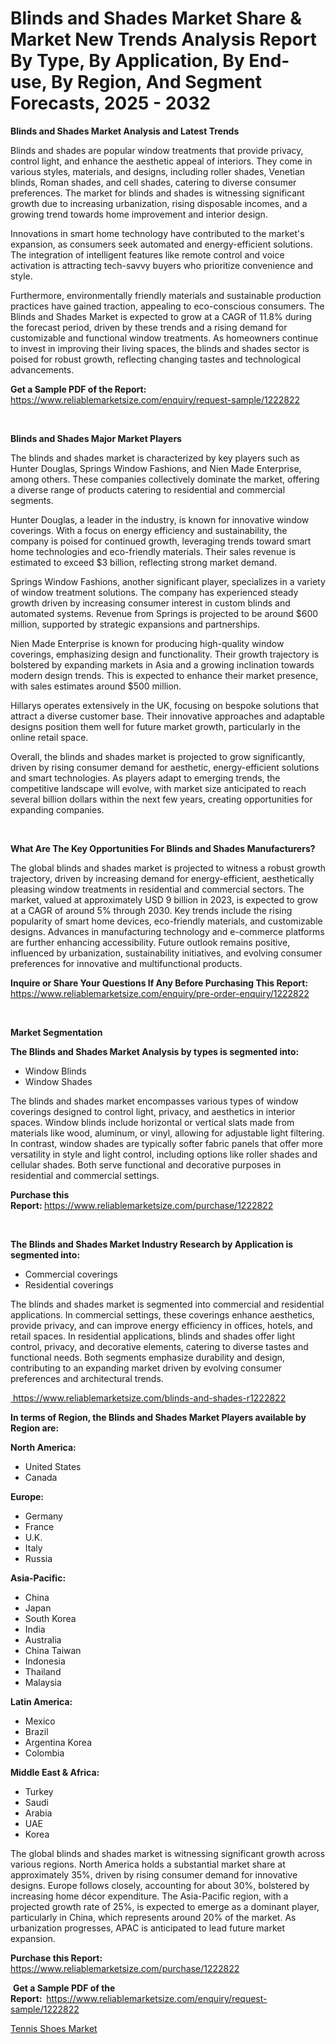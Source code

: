 <p><h1>Blinds and Shades Market Share & Market New Trends Analysis Report By Type, By Application, By End-use, By Region, And Segment Forecasts, 2025 - 2032</h1></p><p><strong>Blinds and Shades Market Analysis and Latest Trends</strong></p>
<p><p>Blinds and shades are popular window treatments that provide privacy, control light, and enhance the aesthetic appeal of interiors. They come in various styles, materials, and designs, including roller shades, Venetian blinds, Roman shades, and cell shades, catering to diverse consumer preferences. The market for blinds and shades is witnessing significant growth due to increasing urbanization, rising disposable incomes, and a growing trend towards home improvement and interior design.</p><p>Innovations in smart home technology have contributed to the market's expansion, as consumers seek automated and energy-efficient solutions. The integration of intelligent features like remote control and voice activation is attracting tech-savvy buyers who prioritize convenience and style. </p><p>Furthermore, environmentally friendly materials and sustainable production practices have gained traction, appealing to eco-conscious consumers. The Blinds and Shades Market is expected to grow at a CAGR of 11.8% during the forecast period, driven by these trends and a rising demand for customizable and functional window treatments. As homeowners continue to invest in improving their living spaces, the blinds and shades sector is poised for robust growth, reflecting changing tastes and technological advancements.</p></p>
<p><strong>Get a Sample PDF of the Report:&nbsp;</strong> <a href="https://www.reliablemarketsize.com/enquiry/request-sample/1222822?utm_campaign=2314&utm_medium=2&utm_source=Github&utm_content=ia&utm_term=05042025&utm_id=blinds-and-shades">https://www.reliablemarketsize.com/enquiry/request-sample/1222822</a></p>
<p>&nbsp;</p>
<p><strong>Blinds and Shades Major Market Players</strong></p>
<p><p>The blinds and shades market is characterized by key players such as Hunter Douglas, Springs Window Fashions, and Nien Made Enterprise, among others. These companies collectively dominate the market, offering a diverse range of products catering to residential and commercial segments.</p><p>Hunter Douglas, a leader in the industry, is known for innovative window coverings. With a focus on energy efficiency and sustainability, the company is poised for continued growth, leveraging trends toward smart home technologies and eco-friendly materials. Their sales revenue is estimated to exceed $3 billion, reflecting strong market demand.</p><p>Springs Window Fashions, another significant player, specializes in a variety of window treatment solutions. The company has experienced steady growth driven by increasing consumer interest in custom blinds and automated systems. Revenue from Springs is projected to be around $600 million, supported by strategic expansions and partnerships.</p><p>Nien Made Enterprise is known for producing high-quality window coverings, emphasizing design and functionality. Their growth trajectory is bolstered by expanding markets in Asia and a growing inclination towards modern design trends. This is expected to enhance their market presence, with sales estimates around $500 million.</p><p>Hillarys operates extensively in the UK, focusing on bespoke solutions that attract a diverse customer base. Their innovative approaches and adaptable designs position them well for future market growth, particularly in the online retail space.</p><p>Overall, the blinds and shades market is projected to grow significantly, driven by rising consumer demand for aesthetic, energy-efficient solutions and smart technologies. As players adapt to emerging trends, the competitive landscape will evolve, with market size anticipated to reach several billion dollars within the next few years, creating opportunities for expanding companies.</p></p>
<p>&nbsp;</p>
<p><strong>What Are The Key Opportunities For Blinds and Shades Manufacturers?</strong></p>
<p><p>The global blinds and shades market is projected to witness a robust growth trajectory, driven by increasing demand for energy-efficient, aesthetically pleasing window treatments in residential and commercial sectors. The market, valued at approximately USD 9 billion in 2023, is expected to grow at a CAGR of around 5% through 2030. Key trends include the rising popularity of smart home devices, eco-friendly materials, and customizable designs. Advances in manufacturing technology and e-commerce platforms are further enhancing accessibility. Future outlook remains positive, influenced by urbanization, sustainability initiatives, and evolving consumer preferences for innovative and multifunctional products.</p></p>
<p><strong>Inquire or Share Your Questions If Any Before Purchasing This Report:</strong> <a href="https://www.reliablemarketsize.com/enquiry/pre-order-enquiry/1222822?utm_campaign=2314&utm_medium=2&utm_source=Github&utm_content=ia&utm_term=05042025&utm_id=blinds-and-shades">https://www.reliablemarketsize.com/enquiry/pre-order-enquiry/1222822</a></p>
<p>&nbsp;</p>
<p><strong>Market Segmentation</strong></p>
<p><strong>The Blinds and Shades Market Analysis by types is segmented into:</strong></p>
<p><ul><li>Window Blinds</li><li>Window Shades</li></ul></p>
<p><p>The blinds and shades market encompasses various types of window coverings designed to control light, privacy, and aesthetics in interior spaces. Window blinds include horizontal or vertical slats made from materials like wood, aluminum, or vinyl, allowing for adjustable light filtering. In contrast, window shades are typically softer fabric panels that offer more versatility in style and light control, including options like roller shades and cellular shades. Both serve functional and decorative purposes in residential and commercial settings.</p></p>
<p><strong>Purchase this Report:&nbsp;</strong><a href="https://www.reliablemarketsize.com/purchase/1222822?utm_campaign=2314&utm_medium=2&utm_source=Github&utm_content=ia&utm_term=05042025&utm_id=blinds-and-shades">https://www.reliablemarketsize.com/purchase/1222822</a></p>
<p>&nbsp;</p>
<p><strong>The Blinds and Shades Market Industry Research by Application is segmented into:</strong></p>
<p><ul><li>Commercial coverings</li><li>Residential coverings</li></ul></p>
<p><p>The blinds and shades market is segmented into commercial and residential applications. In commercial settings, these coverings enhance aesthetics, provide privacy, and can improve energy efficiency in offices, hotels, and retail spaces. In residential applications, blinds and shades offer light control, privacy, and decorative elements, catering to diverse tastes and functional needs. Both segments emphasize durability and design, contributing to an expanding market driven by evolving consumer preferences and architectural trends.</p></p>
<p><a href="https://www.reliablemarketsize.com/blinds-and-shades-r1222822?utm_campaign=2314&utm_medium=2&utm_source=Github&utm_content=ia&utm_term=05042025&utm_id=blinds-and-shades">&nbsp;https://www.reliablemarketsize.com/blinds-and-shades-r1222822</a></p>
<p><strong>In terms of Region, the Blinds and Shades Market Players available by Region are:</strong></p>
<p>
    <p> <strong> North America: </strong>
        <ul>
            <li>United States</li>
            <li>Canada</li>
        </ul>
        </p> 
    <p> <strong> Europe: </strong>
        <ul>
            <li>Germany</li>
            <li>France</li>
            <li>U.K.</li>
            <li>Italy</li>
            <li>Russia</li>
        </ul>
        </p> 
    <p> <strong> Asia-Pacific: </strong>
        <ul>
            <li>China</li>
            <li>Japan</li>
            <li>South Korea</li>
            <li>India</li>
            <li>Australia</li>
            <li>China Taiwan</li>
            <li>Indonesia</li>
            <li>Thailand</li>
            <li>Malaysia</li>
        </ul>
        </p> 
    <p> <strong> Latin America: </strong>
        <ul>
            <li>Mexico</li>
            <li>Brazil</li>
            <li>Argentina Korea</li>
            <li>Colombia</li>
        </ul>
        </p> 
    <p> <strong> Middle East & Africa: </strong>
        <ul>
            <li>Turkey</li>
            <li>Saudi</li>
            <li>Arabia</li>
            <li>UAE</li>
            <li>Korea</li>
        </ul>
    </p>
    </p>
<p><p>The global blinds and shades market is witnessing significant growth across various regions. North America holds a substantial market share at approximately 35%, driven by rising consumer demand for innovative designs. Europe follows closely, accounting for about 30%, bolstered by increasing home décor expenditure. The Asia-Pacific region, with a projected growth rate of 25%, is expected to emerge as a dominant player, particularly in China, which represents around 20% of the market. As urbanization progresses, APAC is anticipated to lead future market expansion.</p></p>
<p><strong>Purchase this Report: </strong><a href="https://www.reliablemarketsize.com/purchase/1222822?utm_campaign=2314&utm_medium=2&utm_source=Github&utm_content=ia&utm_term=05042025&utm_id=blinds-and-shades">https://www.reliablemarketsize.com/purchase/1222822</a></p>
<p>&nbsp;<strong>Get a Sample PDF of the Report:&nbsp;&nbsp;</strong><a href="https://www.reliablemarketsize.com/enquiry/request-sample/1222822?utm_campaign=2314&utm_medium=2&utm_source=Github&utm_content=ia&utm_term=05042025&utm_id=blinds-and-shades">https://www.reliablemarketsize.com/enquiry/request-sample/1222822</a></p>
<p><strong></strong></p>
<p><p><a href="https://github.com/rileymgdorcas/Market-Research-Report-List-1/blob/main/tennis-shoes-market.md?utm_campaign=2314&utm_medium=2&utm_source=Github&utm_content=ia&utm_term=05042025&utm_id=blinds-and-shades">Tennis Shoes Market</a></p></p>